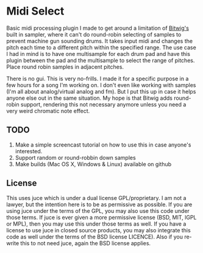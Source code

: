 # Midi Select

Basic midi processing plugin I made to get around a limitation of [Bitwig's](http://bitwig.com) built in sampler, where it can't do round-robin selecting of samples to prevent machine gun sounding drums. It takes input midi and changes the pitch each time to a different pitch within the specified range. The use case I had in mind is to have one multisample for each drum pad and have this plugin between the pad and the multisample to select the range of pitches. Place round robin samples in adjacent pitches.

There is no gui. This is very no-frills. I made it for a specific purpose in a few hours for a song I'm working on. I don't even like working with samples (I'm all about analog/virtual analog and fm). But I put this up in case it helps anyone else out in the same situation. My hope is that Bitwig adds round-robin support, rendering this not necessary anymore unless you need a very weird chromatic note effect.

## TODO

1. Make a simple screencast tutorial on how to use this in case anyone's interested.
2. Support random or round-robbin down samples
3. Make builds (Mac OS X, Windows & Linux) available on github

## License

This uses juce which is under a dual license GPL/proprietary. I am not a lawyer, but the intention here is to be as permissive as possible. If you are using juce under the terms of the GPL, you may also use this code under those terms. If juce is ever given a more permissive license (BSD, MIT, lGPL or MPL), then you may use this under those terms as well. If you have a license to use juce in closed source products, you may also integrate this code as well under the terms of the BSD license LICENCE). Also if you re-write this to not need juce, again the BSD license applies.
